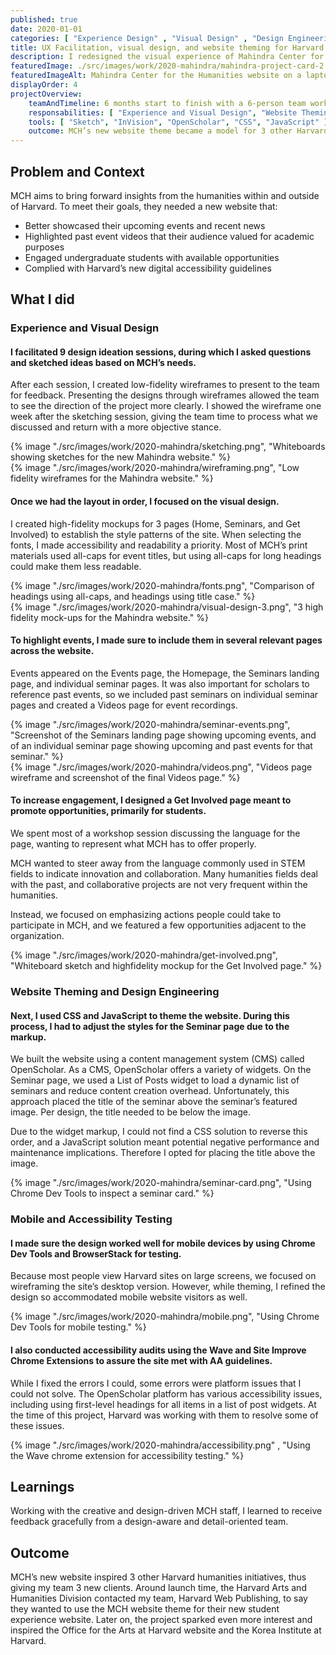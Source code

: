 ```yaml
---
published: true
date: 2020-01-01
categories: [ "Experience Design" , "Visual Design" , "Design Engineering" ]
title: UX Facilitation, visual design, and website theming for Harvard’s Mahindra Center for Humanities 
description: I redesigned the visual experience of Mahindra Center for the Humanities (MCH) website within the OpenScholar CMS and used CSS and JavaScript to apply new styles to the site.
featuredImage: ./src/images/work/2020-mahindra/mahindra-project-card-2.png
featuredImageAlt: Mahindra Center for the Humanities website on a laptop and on a phone
displayOrder: 4
projectOverview:
    teamAndTimeline: 6 months start to finish with a 6-person team working on Harvard’s campus.
    responsabilities: [ "Experience and Visual Design", "Website Theming and Design Engineering", "Mobile and Accessibility Testing" ]
    tools: [ "Sketch", "InVision", "OpenScholar", "CSS", "JavaScript" ]
    outcome: MCH’s new website theme became a model for 3 other Harvard humanities initiatives.
---
```


## Problem and Context
MCH aims to bring forward insights from the humanities within and outside of Harvard. To meet their goals, they needed a new website that:
- Better showcased their upcoming events and recent news
- Highlighted past event videos that their audience valued for academic purposes
- Engaged undergraduate students with available opportunities
- Complied with Harvard’s new digital accessibility guidelines

## What I did
<h3 id="experience-and-visual-design">Experience and Visual Design</h3>

#### I facilitated 9 design ideation sessions, during which I asked questions and sketched ideas based on MCH’s needs. 
After each session, I created low-fidelity wireframes to present to the team for feedback. Presenting the designs through wireframes allowed the team to see the direction of the project more clearly. I showed the wireframe one week after the sketching session, giving the team time to process what we discussed and return with a more objective stance.

<div class="image-wrapper">{% image "./src/images/work/2020-mahindra/sketching.png", "Whiteboards showing sketches for the new Mahindra website." %}</div>
<div class="image-wrapper">{% image "./src/images/work/2020-mahindra/wireframing.png", "Low fidelity wireframes for the Mahindra website." %}</div>

#### Once we had the layout in order, I focused on the visual design. 
I created high-fidelity mockups for 3 pages (Home, Seminars, and Get Involved) to establish the style patterns of the site.
When selecting the fonts, I made accessibility and readability a priority. 
Most of MCH’s print materials used all-caps for event titles, but using all-caps for long headings could make them less readable.

<div class="image-wrapper">{% image "./src/images/work/2020-mahindra/fonts.png", "Comparison of headings  using all-caps, and headings using title case." %}</div>
<div class="image-wrapper">{% image "./src/images/work/2020-mahindra/visual-design-3.png", "3 high fidelity mock-ups for the Mahindra website." %}</div>

#### To highlight events, I made sure to include them in several relevant pages across the website.
Events appeared on the Events page, the Homepage, the Seminars landing page, and individual seminar pages. It was also important for scholars to reference past events, so we included past seminars on individual seminar pages and created a Videos page for event recordings.

<div class="image-wrapper">{% image "./src/images/work/2020-mahindra/seminar-events.png", "Screenshot of the Seminars landing page showing upcoming events, and of an individual seminar page showing upcoming and past events for that seminar." %}</div>

<div class="image-wrapper">{% image "./src/images/work/2020-mahindra/videos.png", "Videos page wireframe and screenshot of the final Videos page." %}</div>


#### To increase engagement, I designed a Get Involved page meant to promote opportunities, primarily for students. 
We spent most of a workshop session discussing the language for the page, wanting to represent what MCH has to offer properly. 

MCH wanted to steer away from the language commonly used in STEM fields to indicate innovation and collaboration. Many humanities fields deal with the past, and collaborative projects are not very frequent within the humanities. 

Instead, we focused on emphasizing actions people could take to participate in MCH, and we featured a few opportunities adjacent to the organization.

<div class="image-wrapper">{% image "./src/images/work/2020-mahindra/get-involved.png", "Whiteboard sketch and highfidelity mockup for the Get Involved page." %}</div>

<h3 id="website-theming-and-design-engineering">Website Theming and Design Engineering</h3>

#### Next, I used CSS and JavaScript to theme the website. During this process, I had to adjust the styles for the Seminar page due to the markup.
We built the website using a content management system (CMS) called OpenScholar. As a CMS, OpenScholar offers a variety of widgets. On the Seminar page, we used a List of Posts widget to load a dynamic list of seminars and reduce content creation overhead. Unfortunately, this approach placed the title of the seminar above the seminar’s featured image. Per design, the title needed to be below the image. 

Due to the widget markup, I could not find a CSS solution to reverse this order, and a JavaScript solution meant potential negative performance and maintenance implications. Therefore I opted for placing the title above the image.

<div class="image-wrapper">{% image "./src/images/work/2020-mahindra/seminar-card.png", "Using Chrome Dev Tools to inspect a seminar card." %}</div>

<h3 id="mobile-and-accessibility-testing">Mobile and Accessibility Testing</h3>

#### I made sure the design worked well for mobile devices by using Chrome Dev Tools and BrowserStack for testing. 
Because most people view Harvard sites on large screens, we focused on wireframing the site’s desktop version. However, while theming, I refined the design so accommodated mobile website visitors as well.

<div class="image-wrapper">{% image "./src/images/work/2020-mahindra/mobile.png", "Using Chrome Dev Tools for mobile testing." %}</div>

#### I also conducted accessibility audits using the Wave and Site Improve Chrome Extensions to assure the site met with AA guidelines. 
While I fixed the errors I could, some errors were platform issues that I could not solve. The OpenScholar platform has various accessibility issues, including using first-level headings for all items in a list of post widgets. At the time of this project, Harvard was working with them to resolve some of these issues.

<div class="image-wrapper">{% image  "./src/images/work/2020-mahindra/accessibility.png" , "Using the Wave chrome extension for accessibility testing." %}</div>

## Learnings
Working with the creative and design-driven MCH staff, I learned to receive feedback gracefully from a design-aware and detail-oriented team.

## Outcome
MCH’s new website inspired 3 other Harvard humanities initiatives, thus giving my team 3 new clients.
Around launch time, the Harvard Arts and Humanities Division contacted my team, Harvard Web Publishing, to say they wanted to use the MCH website theme for their new student experience website. Later on, the project sparked even more interest and inspired the Office for the Arts at Harvard website and the Korea Institute at Harvard.


